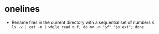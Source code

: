 # onelines

- Rename files in the current directory with a sequential set of numbers
` $ ls -v | cat -n | while read n f; do mv -n "$f" "$n.ext"; done `
